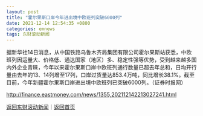 ```yaml
---
layout: post
title: "霍尔果斯口岸今年进出境中欧班列突破6000列"
date: 2021-12-14 12:54:35 +0800
categories: emnews
tags: 东财滚动新闻
---
```


据新华社14日消息，从中国铁路乌鲁木齐局集团有限公司霍尔果斯站获悉，中欧班列因运量大、价格低、通达国家（地区）多、稳定性强等优势，受到越来越多国内外企业青睐，今年以来霍尔果斯口岸中欧班列通行数量已超去年总和，日均开行量由去年的13、14列增至17列，口岸过货量达853.4万吨，同比增长38.1%。截至目前，今年新疆霍尔果斯口岸进出境中欧班列已突破6000列。（证券时报网）

<http://finance.eastmoney.com/news/1355,202112142213027241.html>

[返回东财滚动新闻](//finews.withounder.com/emnews/)｜[返回首页](//finews.withounder.com/)